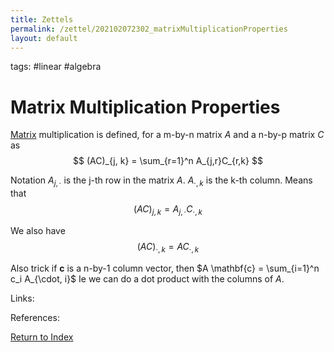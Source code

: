 ```yaml
---
title: Zettels
permalink: /zettel/202102072302_matrixMultiplicationProperties
layout: default
---
```

tags: #linear #algebra

# Matrix Multiplication Properties

[Matrix](202102072233_matrixLinearMap) multiplication is defined, for a m-by-n matrix $A$ and a n-by-p matrix $C$ as 
$$
(AC)_{j, k} = \sum_{r=1}^n A_{j,r}C_{r,k}
$$

Notation $A_{j, \cdot}$ is the j-th row in the matrix $A$. $A_{\cdot, k}$ is the k-th column. 
Means that $$(AC)_{j,k} = A_{j, \cdot} C_{\cdot, k}$$

We also have $$(AC)_{\cdot, k} = A C_{\cdot, k}$$

Also trick if $\mathbf{c}$ is a n-by-1 column vector, then $A \mathbf{c} = \sum_{i=1}^n c_i A_{\cdot, i}$
Ie we can do a dot product with the columns of $A$.


Links: 

References: 

[Return to Index](index)